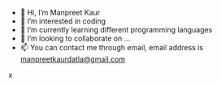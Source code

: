 - 👋 Hi, I’m Manpreet Kaur
- 👀 I’m interested in coding
- 🌱 I’m currently learning different programming languages
- 💞️ I’m looking to collaborate on ...
- 📫 You can contact me through email, email address is manpreetkaurdatla@gmail.com

<!---
mKaur36/mKaur36 is a ✨ special ✨ repository because its `README.md` (this file) appears on your GitHub profile.
You can click the Preview link to take a look at your changes.
--->
x
